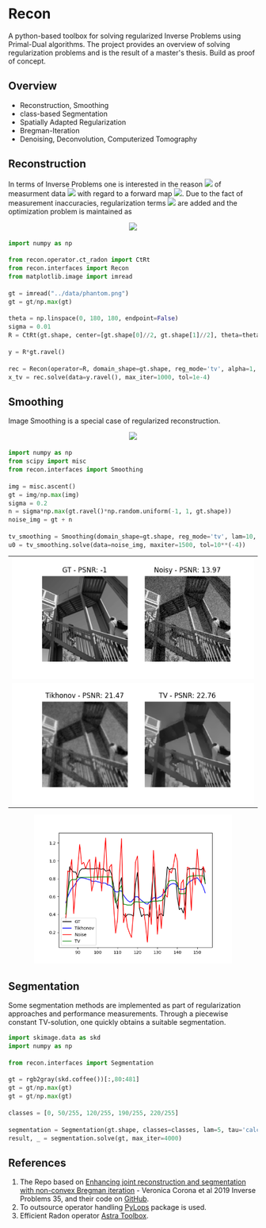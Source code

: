 # Recon

A python-based toolbox for solving regularized Inverse Problems using Primal-Dual algorithms. 
The project provides an overview of solving regularization problems and is the result of a master's thesis. 
Build as proof of concept.

## Overview

* Reconstruction, Smoothing 
* class-based Segmentation
* Spatially Adapted Regularization
* Bregman-Iteration
* Denoising, Deconvolution, Computerized Tomography


## Reconstruction
In terms of Inverse Problems one is interested in the reason 
<img src="https://render.githubusercontent.com/render/math?math=\Large u">
of measurment data 
<img src="https://render.githubusercontent.com/render/math?math=\Large z">
with regard to a forward map 
<img src="https://render.githubusercontent.com/render/math?math=\Large A">.
Due to the fact of measurement inaccuracies, regularization terms 
<img src="https://render.githubusercontent.com/render/math?math=\Large J">
are added and the optimization problem is maintained as
<p align="center">
<img src="https://render.githubusercontent.com/render/math?math=\Large \argmin_u \frac{\lambda}{2}||Au - z||^2 %2B \alpha J(u)">
 <p/>
 
 ```python
import numpy as np

from recon.operator.ct_radon import CtRt
from recon.interfaces import Recon
from matplotlib.image import imread

gt = imread("../data/phantom.png")
gt = gt/np.max(gt)

theta = np.linspace(0, 180, 180, endpoint=False)
sigma = 0.01
R = CtRt(gt.shape, center=[gt.shape[0]//2, gt.shape[1]//2], theta=theta)

y = R*gt.ravel()

rec = Recon(operator=R, domain_shape=gt.shape, reg_mode='tv', alpha=1, lam=15, extend_pdhgm=True)
x_tv = rec.solve(data=y.ravel(), max_iter=1000, tol=1e-4)
 ```

## Smoothing
Image Smoothing is a special case of regularized reconstruction.
<p align="center">
<img src="https://render.githubusercontent.com/render/math?math=\Large \argmin_u \frac{\lambda}{2}||u - z||^2 %2B \alpha J(u)">
 <p/>
 
  ```python
import numpy as np
from scipy import misc
from recon.interfaces import Smoothing

img = misc.ascent()
gt = img/np.max(img)
sigma = 0.2
n = sigma*np.max(gt.ravel()*np.random.uniform(-1, 1, gt.shape))
noise_img = gt + n
 
tv_smoothing = Smoothing(domain_shape=gt.shape, reg_mode='tv', lam=10, tau='calc')
u0 = tv_smoothing.solve(data=noise_img, maxiter=1500, tol=10**(-4))
 ```
 
 <table>
  <tr>
    <td><img src="./docs/source/tutorials/images/sphx_glr_2d_image_smoothing_001.png" alt="" width="800"></td>
 </tr>
 <tr>
    <td><img src="./docs/source/tutorials/images/sphx_glr_2d_image_smoothing_002.png" alt="" width="800"></td>
    </td>
  </tr>
 </table>
 <p align="center">
 <img src="./docs/source/tutorials/images/sphx_glr_2d_image_smoothing_003.png" alt="" width="400">
 </p>

## Segmentation
Some segmentation methods are implemented as part of regularization approaches and performance measurements.
Through a piecewise constant TV-solution, one quickly obtains a suitable segmentation.
  ```python
import skimage.data as skd
import numpy as np

from recon.interfaces import Segmentation

gt = rgb2gray(skd.coffee())[:,80:481]
gt = gt/np.max(gt)
gt = gt/np.max(gt)

classes = [0, 50/255, 120/255, 190/255, 220/255]

segmentation = Segmentation(gt.shape, classes=classes, lam=5, tau='calc')
result, _ = segmentation.solve(gt, max_iter=4000)
 ```

  
  ## References
  1. The Repo based on [Enhancing joint reconstruction and segmentation with non-convex Bregman iteration](https://iopscience.iop.org/article/10.1088/1361-6420/ab0b77/pdf) - Veronica Corona et al 2019 Inverse Problems 35, and their code on [GitHub](https://github.com/veronicacorona/JointReconstructionSegmentation).
  1. To outsource operator handling [PyLops](https://github.com/equinor/pylops) package is used.
  1. Efficient Radon operator [Astra Toolbox](https://www.astra-toolbox.com).
